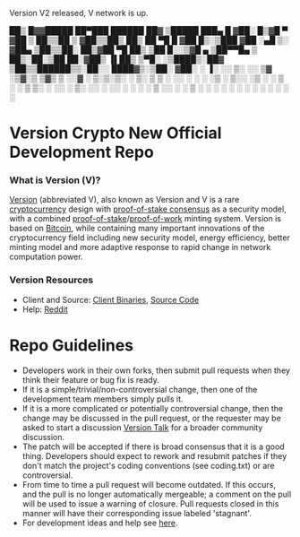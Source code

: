Version V2 released, V network is up.

 ██▒   █▓▓█████  ██▀███    ██████  ██▓ ▒█████   ███▄    █ 
▓██░   █▒▓█   ▀ ▓██ ▒ ██▒▒██    ▒ ▓██▒▒██▒  ██▒ ██ ▀█   █ 
 ▓██  █▒░▒███   ▓██ ░▄█ ▒░ ▓██▄   ▒██▒▒██░  ██▒▓██  ▀█ ██▒
  ▒██ █░░▒▓█  ▄ ▒██▀▀█▄    ▒   ██▒░██░▒██   ██░▓██▒  ▐▌██▒
   ▒▀█░  ░▒████▒░██▓ ▒██▒▒██████▒▒░██░░ ████▓▒░▒██░   ▓██░
   ░ ▐░  ░░ ▒░ ░░ ▒▓ ░▒▓░▒ ▒▓▒ ▒ ░░▓  ░ ▒░▒░▒░ ░ ▒░   ▒ ▒ 
   ░ ░░   ░ ░  ░  ░▒ ░ ▒░░ ░▒  ░ ░ ▒ ░  ░ ▒ ▒░ ░ ░░   ░ ▒░
     ░░     ░     ░░   ░ ░  ░  ░   ▒ ░░ ░ ░ ▒     ░   ░ ░ 
      ░     ░  ░   ░           ░   ░      ░ ░           ░ 
     ░                                                    



Version Crypto New Official Development Repo
==================================

### What is Version (V)?
[Version](http://www.version2.org/) (abbreviated V), also known as Version and V is a rare [cryptocurrency](https://en.wikipedia.org/wiki/Cryptocurrency) design with [proof-of-stake consensus](http://peercoin.net/bin/peercoin-paper.pdf) as a security model, with a combined [proof-of-stake](http://peercoin.net/bin/peercoin-paper.pdf)/[proof-of-work](https://en.wikipedia.org/wiki/Proof-of-work_system) minting system. Version is based on [Bitcoin](http://bitcoin.org/en/), while containing many important innovations of the cryptocurrency field including new security model, energy efficiency, better minting model and more adaptive response to rapid change in network computation power.

### Version Resources
* Client and Source:
[Client Binaries](http://version2.org),
[Source Code](https://github.com/noise23/version)
* Help: 
[Reddit](http://www.reddit.com/r/version)

Repo Guidelines
================================

* Developers work in their own forks, then submit pull requests when they think their feature or bug fix is ready.
* If it is a simple/trivial/non-controversial change, then one of the development team members simply pulls it.
* If it is a more complicated or potentially controversial change, then the change may be discussed in the pull request, or the requester may be asked to start a discussion [Version Talk](http://www.peercointalk.org/) for a broader community discussion. 
* The patch will be accepted if there is broad consensus that it is a good thing. Developers should expect to rework and resubmit patches if they don't match the project's coding conventions (see coding.txt) or are controversial.
* From time to time a pull request will become outdated. If this occurs, and the pull is no longer automatically mergeable; a comment on the pull will be used to issue a warning of closure.  Pull requests closed in this manner will have their corresponding issue labeled 'stagnant'.
* For development ideas and help see [here](http://www.reddit.com/r/version).
